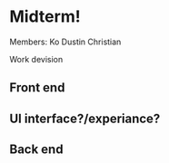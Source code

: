 Midterm!
=============

Members:
Ko
Dustin
Christian

Work devision

Front end
------------


UI interface?/experiance?
-----------


Back end
------------
